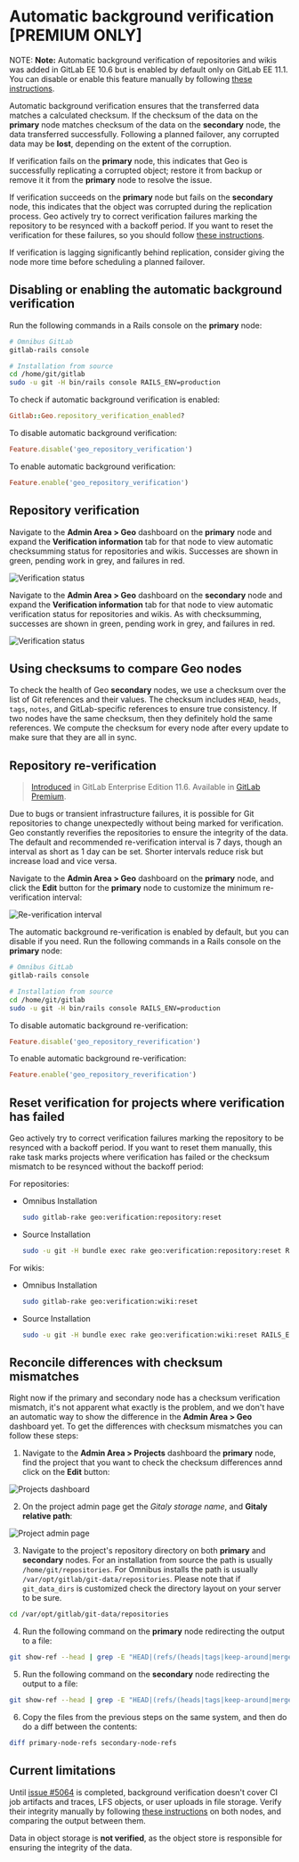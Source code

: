 # Automatic background verification **[PREMIUM ONLY]**

NOTE: **Note:**
Automatic background verification of repositories and wikis was added in
GitLab EE 10.6 but is enabled by default only on GitLab EE 11.1. You can
disable or enable this feature manually by following
[these instructions](#disabling-or-enabling-the-automatic-background-verification).

Automatic background verification ensures that the transferred data matches a
calculated checksum. If the checksum of the data on the **primary** node matches checksum of the
data on the **secondary** node, the data transferred successfully. Following a planned failover,
any corrupted data may be **lost**, depending on the extent of the corruption.

If verification fails on the **primary** node, this indicates that Geo is
successfully replicating a corrupted object; restore it from backup or remove it
it from the **primary** node to resolve the issue.

If verification succeeds on the **primary** node but fails on the **secondary** node,
this indicates that the object was corrupted during the replication process.
Geo actively try to correct verification failures marking the repository to
be resynced with a backoff period. If you want to reset the verification for
these failures, so you should follow [these instructions][reset-verification].

If verification is lagging significantly behind replication, consider giving
the node more time before scheduling a planned failover.

## Disabling or enabling the automatic background verification

Run the following commands in a Rails console on the **primary** node:

```sh
# Omnibus GitLab
gitlab-rails console

# Installation from source
cd /home/git/gitlab
sudo -u git -H bin/rails console RAILS_ENV=production
```

To check if automatic background verification is enabled:

```ruby
Gitlab::Geo.repository_verification_enabled?
```

To disable automatic background verification:

```ruby
Feature.disable('geo_repository_verification')
```

To enable automatic background verification:

```ruby
Feature.enable('geo_repository_verification')
```

## Repository verification

Navigate to the **Admin Area > Geo** dashboard on the **primary** node and expand
the **Verification information** tab for that node to view automatic checksumming
status for repositories and wikis. Successes are shown in green, pending work
in grey, and failures in red.

![Verification status](img/verification-status-primary.png)

Navigate to the **Admin Area > Geo** dashboard on the **secondary** node and expand
the **Verification information** tab for that node to view automatic verification
status for repositories and wikis. As with checksumming, successes are shown in
green, pending work in grey, and failures in red.

![Verification status](img/verification-status-secondary.png)

## Using checksums to compare Geo nodes

To check the health of Geo **secondary** nodes, we use a checksum over the list of
Git references and their values. The checksum includes `HEAD`, `heads`, `tags`,
`notes`, and GitLab-specific references to ensure true consistency. If two nodes
have the same checksum, then they definitely hold the same references. We compute
the checksum for every node after every update to make sure that they are all
in sync.

## Repository re-verification

> [Introduced](https://gitlab.com/gitlab-org/gitlab-ee/merge_requests/8550) in GitLab Enterprise Edition 11.6. Available in [GitLab Premium](https://about.gitlab.com/pricing/).

Due to bugs or transient infrastructure failures, it is possible for Git
repositories to change unexpectedly without being marked for verification.
Geo constantly reverifies the repositories to ensure the integrity of the
data. The default and recommended re-verification interval is 7 days, though
an interval as short as 1 day can be set. Shorter intervals reduce risk but
increase load and vice versa.

Navigate to the **Admin Area > Geo** dashboard on the **primary** node, and
click the **Edit** button for the **primary** node to customize the minimum
re-verification interval:

![Re-verification interval](img/reverification-interval.png)

The automatic background re-verification is enabled by default, but you can
disable if you need. Run the following commands in a Rails console on the
**primary** node:

```sh
# Omnibus GitLab
gitlab-rails console

# Installation from source
cd /home/git/gitlab
sudo -u git -H bin/rails console RAILS_ENV=production
```

To disable automatic background re-verification:

```ruby
Feature.disable('geo_repository_reverification')
```

To enable automatic background re-verification:

```ruby
Feature.enable('geo_repository_reverification')
```

## Reset verification for projects where verification has failed

Geo actively try to correct verification failures marking the repository to
be resynced with a backoff period. If you want to reset them manually, this
rake task marks projects where verification has failed or the checksum mismatch
to be resynced without the backoff period:

For repositories:

- Omnibus Installation

    ```sh
    sudo gitlab-rake geo:verification:repository:reset
    ```

- Source Installation

    ```sh
    sudo -u git -H bundle exec rake geo:verification:repository:reset RAILS_ENV=production
    ```

For wikis:

- Omnibus Installation

    ```sh
    sudo gitlab-rake geo:verification:wiki:reset
    ```

- Source Installation

    ```sh
    sudo -u git -H bundle exec rake geo:verification:wiki:reset RAILS_ENV=production
    ```

## Reconcile differences with checksum mismatches

Right now if the primary and secondary node has a checksum verification mismatch, it's not apparent what exactly is the problem, and we don't have an automatic way to show the difference in the **Admin Area > Geo** dashboard yet. To get the differences with checksum mismatches you can follow these steps:

1. Navigate to the **Admin Area > Projects** dashboard the **primary** node, find the
project that you want to check the checksum differences annd click on the
**Edit** button:

![Projects dashboard](img/checksum-differences-admin-projects.png)

2. On the project admin page get the *Gitaly storage name*, and **Gitaly relative path**:

![Project admin page](img/checksum-differences-admin-project-page.png)

3. Navigate to the project's repository directory on both **primary** and **secondary** nodes. For an installation from source the path is usually `/home/git/repositories`. For Omnibus installs the path is usually `/var/opt/gitlab/git-data/repositories`. Please note that if `git_data_dirs` is customized check the directory layout on your server to be sure.

```sh
cd /var/opt/gitlab/git-data/repositories
```

4. Run the following command on the **primary** node redirecting the output to a file:

```sh
git show-ref --head | grep -E "HEAD|(refs/(heads|tags|keep-around|merge-requests|environments|notes)/)" > primary-node-refs
```

5. Run the following command on the **secondary** node redirecting the output to a file:

```sh
git show-ref --head | grep -E "HEAD|(refs/(heads|tags|keep-around|merge-requests|environments|notes)/)" > secondary-node-refs
```

6. Copy the files from the previous steps on the same system, and then do do a diff between the contents:

```sh
diff primary-node-refs secondary-node-refs
```

## Current limitations

Until [issue #5064][ee-5064] is completed, background verification doesn't cover
CI job artifacts and traces, LFS objects, or user uploads in file storage.
Verify their integrity manually by following [these instructions][foreground-verification]
on both nodes, and comparing the output between them.

Data in object storage is **not verified**, as the object store is responsible
for ensuring the integrity of the data.

[reset-verification]: background_verification.md#reset-verification-for-projects-where-verification-has-failed
[foreground-verification]: ../../raketasks/check.md
[ee-5064]: https://gitlab.com/gitlab-org/gitlab-ee/issues/5064
